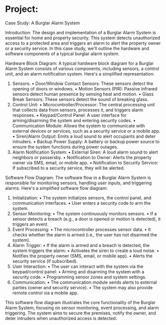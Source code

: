 # Project:
Case Study: A Burglar Alarm System

Introduction: The design and implementation of a Burglar Alarm System is essential for home and property security. This system detects unauthorized access to a protected area and triggers an alarm to alert the property owner or a security service. In this case study, we'll outline the hardware and software components of a typical burglar alarm system.

Hardware Block Diagram:
A typical hardware block diagram for a Burglar Alarm System consists of various components, including sensors, a control unit, and an alarm notification system. Here's a simplified representation:
1.	Sensors:
•	Door/Window Contact Sensors: These sensors detect the opening of doors or windows.
•	Motion Sensors (PIR): Passive Infrared sensors detect human presence by sensing heat and motion.
•	Glass Break Sensors: These sensors detect the sound of breaking glass.
2.	Control Unit:
•	Microcontroller/Processor: The central processing unit that collects data from sensors, processes it, and triggers alarm responses.
•	Keypad/Control Panel: A user interface for arming/disarming the system and entering security codes.
•	Communication Module: Allows the system to communicate with external devices or services, such as a security service or a mobile app.
•	Siren/Alarm Output: Emits a loud sound to alert occupants and deter intruders.
•	Backup Power Supply: A battery or backup power source to ensure the system functions during power outages.
3.	Alarm Notification System:
•	External Siren: A loud alarm sound to alert neighbors or passersby.
•	Notification to Owner: Alerts the property owner via SMS, email, or mobile app.
•	Notification to Security Service: If subscribed to a security service, they will be alerted.

Software Flow Diagram:
The software flow in a Burglar Alarm System is responsible for monitoring sensors, handling user inputs, and triggering alarms. Here's a simplified software flow diagram:
 
1.	Initialization:
•	The system initializes sensors, the control panel, and communication interfaces.
•	User enters a security code to arm the system.
2.	Sensor Monitoring:
•	The system continuously monitors sensors.
•	If a sensor detects a breach (e.g., a door is opened or motion is detected), it triggers an event.
3.	Event Processing:
•	The microcontroller processes sensor data.
•	It checks whether the alarm is armed (i.e., the user has not disarmed the system).
4.	Alarm Trigger:
•	If the alarm is armed and a breach is detected, the system triggers the alarm:
•	Activates the siren to create a loud noise.
•	Notifies the property owner (SMS, email, or mobile app).
•	Alerts the security service (if subscribed).
5.	User Interaction:
•	The user can interact with the system via the keypad/control panel:
•	Arming and disarming the system with a security code.
•	Programming sensor zones and system settings.
6.	Communication:
•	The communication module sends alerts to external parties (owner and security service).
•	The system may also provide remote control via a mobile app.

This software flow diagram illustrates the core functionality of the Burglar Alarm System, focusing on sensor monitoring, event processing, and alarm triggering. The system aims to secure the premises, notify the owner, and deter intruders when unauthorized access is detected.

